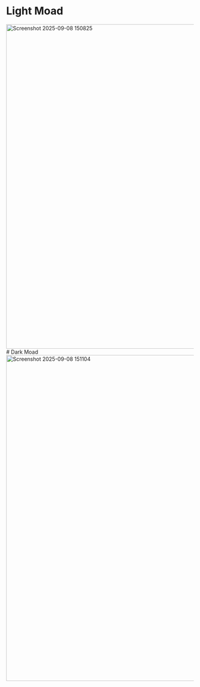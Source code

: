 # Light Moad
<img width="1920" height="872" alt="Screenshot 2025-09-08 150825" src="https://github.com/user-attachments/assets/675158d1-d7d6-4ea3-be41-38485468720f" />
# Dark Moad
<img width="1920" height="876" alt="Screenshot 2025-09-08 151104" src="https://github.com/user-attachments/assets/08dbb028-b72f-49fd-8185-5b6542922e68" />
